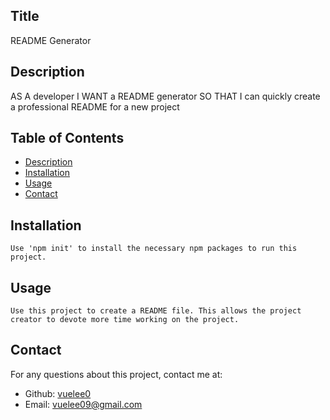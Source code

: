 
  ## Title
  README Generator

  ## Description
  AS A developer
  I WANT a README generator
  SO THAT I can quickly create a professional README for a new project
  
  ## Table of Contents
  * [Description](#description)
  * [Installation](#installation)
  * [Usage](#usage)
  * [Contact](#contact)
  
  ## Installation
    Use 'npm init' to install the necessary npm packages to run this project.

  ## Usage
    Use this project to create a README file. This allows the project creator to devote more time working on the project.
  
  ## Contact
  For any questions about this project, contact me at:
  - Github: [vuelee0](https://github.com/vuelee0)
  - Email: vuelee09@gmail.com
  